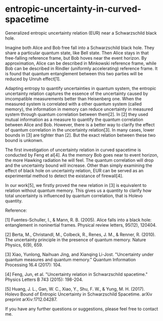 # entropic-uncertainty-in-curved-spacetime
Generalized entropic uncertainty relation (EUR) near a Schwarzschild black hole.

Imagine both Alice and Bob free fall into a Schwarzschild black hole. They share a particular quantum state, like Bell state. Then Alice stays in that free-falling reference frame, but Bob hoves near the event horizon. By approximation, Alice can be described in Minkowski reference frame, while Bob can be described in Rindler (uniformly accelerating) reference frame. It is found that quantum entanglement between this two parties will be reduced by Unruh effect[1].

Adapting entropy to quantify uncertainties in quantum system, the entropic uncertainty relation captures the essence of the uncertainty caused by imcompatible measurements better than Heisenberg one. When the measured system is correlated with a other quantum system (called memory), the information in memory can reduce uncertainty in measured system through quantum correlation between them[2]. In [2] they used mutual information as a measure to quantify the quantum correlation between Alice and Bob. However, there is a better way to clarify the effect of quantum correlation in the uncertainty relation[3]. In many cases, lower bounds in [3] are tighter than [2]. But the exact relation between these two bound is unkonwn.

The first investigation of uncertainty relation in curved spacetime is conducted by Feng et al[4]. As the memory Bob goes near to event horizon, the more Hawking radiation he will feel. The quantum correlation will drop and the uncertainty bound will increase. Other than simply examining the effect of black hole on uncertainty relation, EUR can be served as an experimental method to detect the existance of firewall[4].

In our work[5], we firstly proved the new relation in [3] is equivalent to relation without quantum memory. This gives us a quantity to clarify how total uncertainty is influenced by quantum correlation, that is Holevo quantity. 


Reference: 

[1] Fuentes-Schuller, I., & Mann, R. B. (2005). Alice falls into a black hole: entanglement in noninertial frames. Physical review letters, 95(12), 120404.

[2] Berta, M., Christandl, M., Colbeck, R., Renes, J. M., & Renner, R. (2010). The uncertainty principle in the presence of quantum memory. Nature Physics, 6(9), 659.

[3] Xiao, Yunlong, Naihuan Jing, and Xianqing Li-Jost. "Uncertainty under quantum measures and quantum memory." Quantum Information Processing 16.4 (2017): 104.

[4] Feng, Jun, et al. "Uncertainty relation in Schwarzschild spacetime." Physics Letters B 743 (2015): 198-204.

[5] Huang, J. L., Gan, W. C., Xiao, Y., Shu, F. W., & Yung, M. H. (2017). Holevo Bound of Entropic Uncertainty in Schwarzschild Spacetime. arXiv preprint arXiv:1712.04287.

If you have any further questions or suggestions, please feel free to contact me. 
